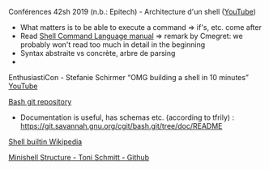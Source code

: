 Conférences 42sh 2019 (n.b.: Epitech) - Architecture d'un shell ([YouTube](https://www.youtube.com/watch?v=oIFRiwFRSRY&t=745s))
- What matters is to be able to execute a command => if's, etc. come after
- Read [Shell Command Language manual](https://pubs.opengroup.org/onlinepubs/009695399/utilities/xcu_chap02.html)
 	=> remark by Cmegret: we probably won't read too much in detail in the beginning
- Syntax abstraite vs concrète, arbre de parsing
- 

EnthusiastiCon - Stefanie Schirmer “OMG building a shell in 10 minutes” [YouTube](https://www.youtube.com/watch?v=k6TTj4C0LF0)


[Bash git repository](https://git.savannah.gnu.org/cgit/bash.git)
- Documentation is useful, has schemas etc. (according to tfrily) : https://git.savannah.gnu.org/cgit/bash.git/tree/doc/README

[Shell builtin Wikipedia](https://en.wikipedia.org/wiki/Shell_builtin)

[Minishell Structure - Toni Schmitt - Github](https://github.com/toni-schmitt/minishell#lexer)
